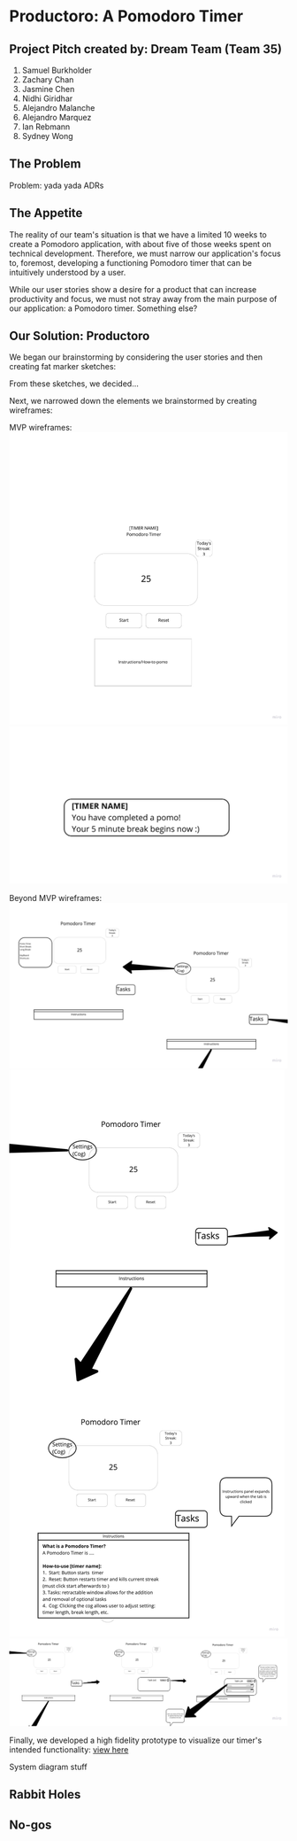 # Productoro: A Pomodoro Timer
## Project Pitch created by: Dream Team (Team 35)
1. Samuel Burkholder
2. Zachary Chan
3. Jasmine Chen
4. Nidhi Giridhar
5. Alejandro Malanche
6. Alejandro Marquez
7. Ian Rebmann
8. Sydney Wong

## The Problem
Problem: yada yada
ADRs

## The Appetite
The reality of our team's situation is that we have a limited 10 weeks to create a Pomodoro application, with about five of those weeks spent on technical development. Therefore, we must narrow our application's focus to, foremost, developing a functioning Pomodoro timer that can be intuitively understood by a user.

While our user stories show a desire for a product that can increase productivity and focus, we must not stray away from the main purpose of our application: a Pomodoro timer. Something else?

## Our Solution: Productoro

We began our brainstorming by considering the user stories and then creating fat marker sketches:

From these sketches, we decided...

Next, we narrowed down the elements we brainstormed by creating wireframes:

MVP wireframes:  
![MVP wireframe](/specs/interface/wireframes/mvp.jpg)
![MVP banner](/specs/interface/wireframes/mvp-banner-notification.jpg)

Beyond MVP wireframes:
![Beyond MVP settings](/specs/interface/wireframes/beyond-mvp-settings-clicked.jpg)
![Beyond MVP instructions](/specs/interface/wireframes/beyond-mvp-instructions-clicked.jpg)
![Beyond MVP tasks](/specs/interface/wireframes/beyond-mvp-tasks.jpg)

Finally, we developed a high fidelity prototype to visualize our timer's intended functionality: [view here](https://www.figma.com/proto/t4hjtf1Mjf2cT3ixRSMBpV/Pomodoro-Timer?node-id=16%3A14&scaling=min-zoom)

System diagram stuff

## Rabbit Holes

## No-gos

